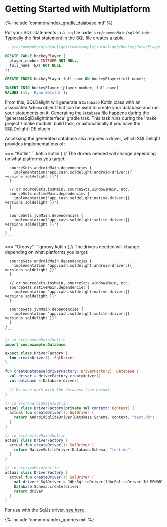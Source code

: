 # Getting Started with Multiplatform

{% include 'common/index_gradle_database.md' %}

Put your SQL statements in a `.sq` file under `src/commonMain/sqldelight`. Typically the first statement in the SQL file creates a table.

```sql
-- src/commonMain/sqldelight/com/example/sqldelight/hockey/data/Player.sq

CREATE TABLE hockeyPlayer (
  player_number INTEGER NOT NULL,
  full_name TEXT NOT NULL
);

CREATE INDEX hockeyPlayer_full_name ON hockeyPlayer(full_name);

INSERT INTO hockeyPlayer (player_number, full_name)
VALUES (15, 'Ryan Getzlaf');
```

From this, SQLDelight will generate a `Database` Kotlin class with an associated `Schema` object that can be used to create your database and run your statements on it. Generating the `Database` file happens during the 'generateSqlDelightInterface' gradle task. This task runs during the 'make project'/'make module' build task, or automatically if you have the SQLDelight IDE plugin.

Accessing the generated database also requires a driver, which SQLDelight provides implementations of:

=== "Kotlin"
    ```kotlin
    kotlin {
      // The drivers needed will change depending on what platforms you target:
    
      sourceSets.androidMain.dependencies {
        implementation("app.cash.sqldelight:android-driver:{{ versions.sqldelight }}")
      }
    
      // or sourceSets.iosMain, sourceSets.windowsMain, etc.
      sourceSets.nativeMain.dependencies {
        implementation("app.cash.sqldelight:native-driver:{{ versions.sqldelight }}")
      }
    
      sourceSets.jvmMain.dependencies {
        implementation("app.cash.sqldelight:sqlite-driver:{{ versions.sqldelight }}")
      }
    }
    ```
=== "Groovy"
    ```groovy
    kotlin {
      // The drivers needed will change depending on what platforms you target:
    
      sourceSets.androidMain.dependencies {
        implementation "app.cash.sqldelight:android-driver:{{ versions.sqldelight }}"
      }
    
      // or sourceSets.iosMain, sourceSets.windowsMain, etc.
      sourceSets.nativeMain.dependencies {
        implementation "app.cash.sqldelight:native-driver:{{ versions.sqldelight }}"
      }
    
      sourceSets.jvmMain.dependencies {
        implementation "app.cash.sqldelight:sqlite-driver:{{ versions.sqldelight }}"
      }
    }
    ```

```kotlin
// in src/commonMain/kotlin
import com.example.Database

expect class DriverFactory {
  fun createDriver(): SqlDriver
}

fun createDatabase(driverFactory: DriverFactory): Database {
  val driver = driverFactory.createDriver()
  val database = Database(driver)

  // Do more work with the database (see below).
}

// in src/androidMain/kotlin
actual class DriverFactory(private val context: Context) {
  actual fun createDriver(): SqlDriver {
    return AndroidSqliteDriver(Database.Schema, context, "test.db") 
  }
}

// in src/nativeMain/kotlin
actual class DriverFactory {
  actual fun createDriver(): SqlDriver {
    return NativeSqliteDriver(Database.Schema, "test.db")
  }
}

// in src/jvmMain/kotlin
actual class DriverFactory {
  actual fun createDriver(): SqlDriver {
    val driver: SqlDriver = JdbcSqliteDriver(JdbcSqliteDriver.IN_MEMORY)
    Database.Schema.create(driver)
    return driver
  }
}
```

For use with the SqlJs driver, [see here](../js_sqlite/multiplatform).

{% include 'common/index_queries.md' %}
